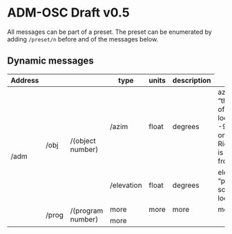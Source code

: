 # ADM-OSC Draft v0.5
All messages can be part of a preset. The preset can be enumerated by adding `/preset/n` before and of the messages below.

## Dynamic messages

<table>
    <thead>
        <tr>
            <th>Address</th>
            <th></th>
            <th></th>
            <th>type</th>
            <th>units</th>
            <th>description</th>
        </tr>
    </thead>
    <tbody>
        <tr>
            <td rowspan=8>/adm</td>
            <td rowspan=2>/obj</td>
            <td rowspan=2>/(object number)</td>
            <td>/azim</td>
            <td>float</td>
            <td>degrees</td>
            <td>azimuth “theta” of sound location. -90 is on the Right, 0 is in front.</td>
        </tr>
        <tr>
            <td>/elevation</td>
            <td>float</td>
            <td>degrees</td>
            <td>elevation “phi” of sound location</td>
        </tr>
        <tr>
            <td rowspan=2>/prog</td>
            <td rowspan=2>/(program number)</td>
            <td>more</td>
            <td>more</td>
            <td>more</td>
            <td>more</td>
        </tr>
        <tr>
            <td>more</td>
        </tr>
    </tbody>
</table>